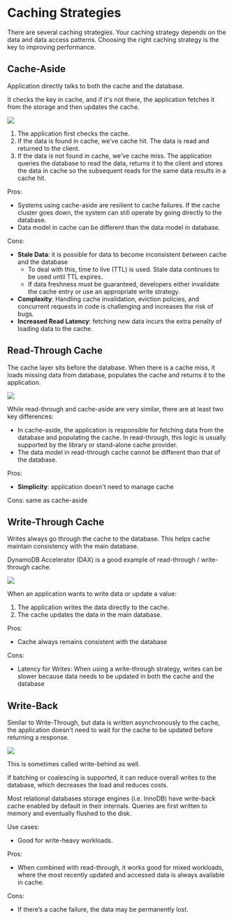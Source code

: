 # Caching Strategies

There are several caching strategies. Your caching strategy depends on the data and data access patterns. Choosing the right caching strategy is the key to improving performance.


## Cache-Aside

Application directly talks to both the cache and the database.

It checks the key in cache, and if it's not there, the application fetches it from the storage and then updates the cache.

![](https://codeahoy.com/img/cache-aside.png)

1. The application first checks the cache.
2. If the data is found in cache, we’ve cache hit. The data is read and returned to the client.
3. If the data is not found in cache, we’ve cache miss. The application queries the database to read the data, returns it to the client and stores the data in cache so the subsequent reads for the same data results in a cache hit.

Pros:
- Systems using cache-aside are resilient to cache failures. If the cache cluster goes down, the system can still operate by going directly to the database.
- Data model in cache can be different than the data model in database.

Cons:
- **Stale Data**: it is possible for data to become inconsistent between cache and the database
  - To deal with this, time to live (TTL) is used. Stale data continues to be used until TTL expires.
  - If data freshness must be guaranteed, developers either invalidate the cache entry or use an appropriate write strategy.
- **Complexity**: Handling cache invalidation, eviction policies, and concurrent requests in code is challenging and increases the risk of bugs.
- **Increased Read Latency**: fetching new data incurs the extra penalty of loading data to the cache.


## Read-Through Cache

The cache layer sits before the database. When there is a cache miss, it loads missing data from database, populates the cache and returns it to the application.

![](https://codeahoy.com/img/read-through.png)

While read-through and cache-aside are very similar, there are at least two key differences:
- In cache-aside, the application is responsible for fetching data from the database and populating the cache. In read-through, this logic is usually supported by the library or stand-alone cache provider.
- The data model in read-through cache cannot be different than that of the database.


Pros:
- **Simplicity**: application doesn't need to manage cache

Cons: same as cache-aside


## Write-Through Cache

Writes always go through the cache to the database. This helps cache maintain consistency with the main database.

DynamoDB Accelerator (DAX) is a good example of read-through / write-through cache.

![](https://codeahoy.com/img/write-through.png)

When an application wants to write data or update a value:
1. The application writes the data directly to the cache.
2. The cache updates the data in the main database.

Pros:
- Cache always remains consistent with the database

Cons:
- Latency for Writes: When using a write-through strategy, writes can be slower because data needs to be updated in both the cache and the database



## Write-Back

Similar to Write-Through, but data is written asynchronously to the cache, the application doesn't need to wait for the cache to be updated before returning a response.

![](https://codeahoy.com/img/write-back.png)

This is sometimes called write-behind as well.

If batching or coalescing is supported, it can reduce overall writes to the database, which decreases the load and reduces costs.

Most relational databases storage engines (i.e. InnoDB) have write-back cache enabled by default in their internals. Queries are first written to memory and eventually flushed to the disk.

Use cases:
- Good for write-heavy workloads.

Pros:
- When combined with read-through, it works good for mixed workloads, where the most recently updated and accessed data is always available in cache.

Cons:
- If there’s a cache failure, the data may be permanently lost.
